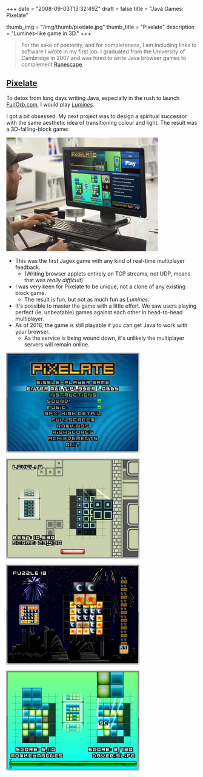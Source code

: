 +++
date = "2008-09-03T13:32:49Z"
draft = false
title = "Java Games: Pixelate"

thumb_img = "/img/thumb/pixelate.jpg"
thumb_title = "Pixelate"
description = "Lumines-like game in 3D."
+++

> For the sake of posterity, and for completeness, I am including links to software I wrote in my first job. I graduated from the University of Cambridge in 2007 and was hired to write Java browser games to complement [Runescape](http://runescape.com).

## [Pixelate](http://www.funorb.com/info.ws?game=pixelate)

To detox from long days writing Java, especially in the rush to launch [FunOrb.com](http://funorb.com), I would play [_Lumines_](https://www.penny-arcade.com/comic/2005/03/25). 

I got a bit obsessed. My next project was to design a spiritual successor with the same aesthetic idea of transitioning colour and light. The result was a 3D-falling-block game:

[![Pixelate](/img/games_pixelate.jpg)](http://www.funorb.com/info.ws?game=pixelate)

* This was the first Jagex game with any kind of real-time multiplayer feedback.
  * (Writing browser applets entirely on TCP streams, not UDP, means that was _really difficult_).
* I was very keen for Pixelate to be unique, not a clone of any existing block game. 
  * The result is fun, but not as much fun as _Lumines_.
* It's possible to master the game with a little effort. We saw users playing perfect (ie. unbeatable) games against each other in head-to-head multiplayer.
* As of 2016, the game is still playable if you can get Java to work with your browser.
  * As the service is being wound down, it's unlikely the multiplayer servers will remain online.

![Screenshot 4](/img/pixelate4.jpg)

![Screenshot 1](/img/pixelate1.jpg)

![Screenshot 2](/img/pixelate2.jpg)

![Screenshot 3](/img/pixelate3.jpg)

